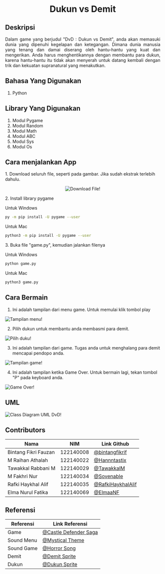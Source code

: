 # <h1 align="center">Dukun vs Demit</h1>

## Deskripsi

<p align="justify">
Dalam game yang berjudul "DvD : Dukun vs Demit", anda akan 
memasuki dunia yang dipenuhi kegelapan dan ketegangan. Dimana 
dunia manusia yang tenang dan damai diserang oleh hantu-hantu 
yang kuat dan mengerikan. Anda harus menghentikannya dengan 
membantu para dukun, karena hantu-hantu itu tidak akan menyerah 
untuk datang kembali dengan trik dan kekuatan supranatural yang 
menakutkan.
</p>

## Bahasa Yang Digunakan

<ol>
    <li> Python</li>
</ol>

## Library Yang Digunakan

<ol>
    <li> Modul Pygame </li>
    <li> Modul Random </li>
    <li> Modul Math </li>
    <li> Modul ABC </li>
    <li> Modul Sys </li>
    <li> Modul Os </li>
</ol>

## Cara menjalankan App

<p>1. Download seluruh file, seperti pada gambar. Jika sudah ekstrak terlebih dahulu.</p>

<p align="center">
  <img src="/assets/readme/1.png" alt="Download File!" />
</p>

<p>2. Install library pygame</p>

<p>Untuk Windows</p>

```bash
py -m pip install -U pygame --user
```

<p>Untuk Mac</p>

```bash
python3 -m pip install -U pygame --user
```

<p>3. Buka file "game.py", kemudian jalankan filenya</p>

<p>Untuk Windows</p>

```bash
python game.py
```

<p>Untuk Mac</p>

```bash
python3 game.py
```

## Cara Bermain

1. Ini adalah tampilan dari menu game. Untuk memulai klik tombol play

![Tampilan menu!](/assets/readme/2.png)

2. Pilih dukun untuk membantu anda membasmi para demit.

![Pilih duku!](/assets/readme/3.png)

3. Ini adalah tampilan dari game. Tugas anda untuk menghalang para demit mencapai pendopo anda.

![Tampilan game!](/assets/readme/4.png)

4. Ini adalah tampilan ketika Game Over. Untuk bermain lagi, tekan tombol "P" pada keyboard anda.

![Game Over!](/assets/readme/5.png)

## UML

![Class Diagram UML DvD!](/assets/readme/UML_DvD.png)

## Contributors

| Nama                 | NIM       | Link Github                                              |
| -------------------- | --------- | -------------------------------------------------------- |
| Bintang Fikri Fauzan | 122140008 | [@bintangfikrif](https://github.com/bintangfikrif)       |
| M Raihan Athalah     | 122140022 | [@Hannntastix](https://github.com/Hannntastix)           |
| Tawakkal Rabbani M   | 122140029 | [@TawakkalM](https://github.com/TawakkalM)               |
| M Fakhri Nur         | 122140034 | [@Sovenable](https://github.com/Sovenable)               |
| Rafki Haykhal Alif   | 122140035 | [@RafkiHaykhalAlif](https://github.com/RafkiHaykhalAlif) |
| Elma Nurul Fatika    | 122140069 | [@ElmaaNF](https://github.com/ElmaaNF)                   |

## Referensi

| Referensi  | Link Referensi                                                                                                                                                                                                                                                                                                                                |
| ---------- | --------------------------------------------------------------------------------------------------------------------------------------------------------------------------------------------------------------------------------------------------------------------------------------------------------------------------------------------- |
| Game       | [@Castle Defender Saga](https://www.bing.com/ck/a?!&&p=bc9b08dd8e1f6bd2JmltdHM9MTcxNjE2MzIwMCZpZ3VpZD0yNDZiNDM3ZC00OWM4LTYyMDEtM2QxOC01MmUyNDg5ZTYzNTYmaW5zaWQ9NTIzOA&ptn=3&ver=2&hsh=3&fclid=246b437d-49c8-6201-3d18-52e2489e6356&psq=castle+defender+saga&u=a1aHR0cHM6Ly93d3cuY3JhenlnYW1lcy5jb20vZ2FtZS9jYXN0bGUtZGVmZW5kZXItc2FnYQ&ntb=1) |
| Sound Menu | [@Mystical Theme](https://opengameart.org/content/mystical-theme)                                                                                                                                                                                                                                                                             |
| Sound Game | [@Horror Song](https://opengameart.org/content/short-horror-song-melody)                                                                                                                                                                                                                                                                      |
| Demit      | [@Demit Sprite](https://craftpix.net/freebies/free-ghost-pixel-art-sprite-sheets/?num=1&count=19&sq=ghost&pos=2)                                                                                                                                                                                                                              |
| Dukun      | [@Dukun Sprite](https://craftpix.net/freebies/free-wizard-sprite-sheets-pixel-art/?num=1&count=43&sq=wizard&pos=4)                                                                                                                                                                                                                            |
